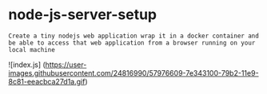 # node-js-server-setup

`Create a tiny nodejs web application wrap it in a docker container and be able to access that web application from a browser running on your local machine`



![index.js] (https://user-images.githubusercontent.com/24816990/57976609-7e343100-79b2-11e9-8c81-eeacbca27d1a.gif)
